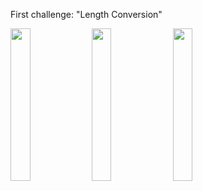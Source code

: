 First challenge: "Length Conversion"

<img src="https://user-images.githubusercontent.com/80542171/237642863-da744ffb-4c39-4e84-9d0f-f62206a5b816.png" width=25% height=25%>   <img src="https://user-images.githubusercontent.com/80542171/237642912-be04a8c7-3681-4121-87c2-564d3bbb0484.png" width=25% height=25%> <img src="https://user-images.githubusercontent.com/80542171/237643043-d5cda04a-9c81-4707-b9d2-d93ef0d2d98d.png" width=25% height=25%>
